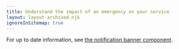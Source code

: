 ```yaml
---
title: Understand the impact of an emergency on your service
layout: layout-archived.njk
ignoreInSitemap: true
---
```


For up to date information, see [the notification banner component](/components/notification-banner/).
